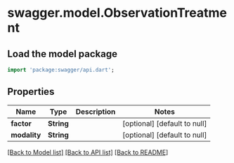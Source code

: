 # swagger.model.ObservationTreatment

## Load the model package
```dart
import 'package:swagger/api.dart';
```

## Properties
Name | Type | Description | Notes
------------ | ------------- | ------------- | -------------
**factor** | **String** |  | [optional] [default to null]
**modality** | **String** |  | [optional] [default to null]

[[Back to Model list]](../README.md#documentation-for-models) [[Back to API list]](../README.md#documentation-for-api-endpoints) [[Back to README]](../README.md)


